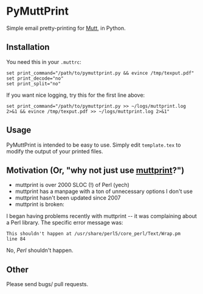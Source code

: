 # PyMuttPrint

Simple email pretty-printing for [Mutt](http://www.mutt.org/), in Python.

## Installation

You need this in your `.muttrc`:

    set print_command="/path/to/pymuttprint.py && evince /tmp/texput.pdf"
    set print_decode="no"
    set print_split="no"

If you want nice logging, try this for the first line above:

    set print_command="/path/to/pymuttprint.py >> ~/logs/muttprint.log 2>&1 && evince /tmp/texput.pdf >> ~/logs/muttprint.log 2>&1"

## Usage

PyMuttPrint is intended to be easy to use.  Simply edit `template.tex`
to modify the output of your printed files.


## Motivation (Or, "why not just use [muttprint](http://muttprint.sourceforge.net/)?")

* muttprint is over 2000 SLOC (!) of Perl (yech)
* muttprint has a manpage with a ton of unnecessary options I don't use
* muttprint hasn't been updated since 2007
* muttprint is broken:

I began having problems recently with muttprint -- it was complaining
about a Perl library.  The specific error message was:

    This shouldn't happen at /usr/share/perl5/core_perl/Text/Wrap.pm
    line 84

No, *Perl* shouldn't happen.


## Other

Please send bugs/ pull requests.

